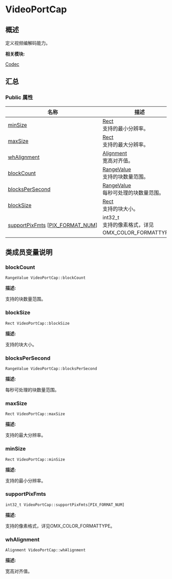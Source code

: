 # VideoPortCap


## 概述

定义视频编解码能力。

**相关模块:**

[Codec](_codec.md)


## 汇总


### Public 属性

  | 名称 | 描述 | 
| -------- | -------- |
| [minSize](#minsize) | [Rect](_rect.md)<br/>支持的最小分辨率。 | 
| [maxSize](#maxsize) | [Rect](_rect.md)<br/>支持的最大分辨率。 | 
| [whAlignment](#whalignment) | [Alignment](_alignment.md)<br/>宽高对齐值。 | 
| [blockCount](#blockcount) | [RangeValue](_range_value.md)<br/>支持的块数量范围。 | 
| [blocksPerSecond](#blockspersecond) | [RangeValue](_range_value.md)<br/>每秒可处理的块数量范围。 | 
| [blockSize](#blocksize) | [Rect](_rect.md)<br/>支持的块大小。 | 
| [supportPixFmts](#supportpixfmts)&nbsp;[[PIX_FORMAT_NUM](_codec.md#pix_format_num)] | int32_t<br/>支持的像素格式，详见OMX_COLOR_FORMATTYPE。 | 


## 类成员变量说明


### blockCount

  
```
RangeValue VideoPortCap::blockCount
```

**描述:**

支持的块数量范围。


### blockSize

  
```
Rect VideoPortCap::blockSize
```

**描述:**

支持的块大小。


### blocksPerSecond

  
```
RangeValue VideoPortCap::blocksPerSecond
```

**描述:**

每秒可处理的块数量范围。


### maxSize

  
```
Rect VideoPortCap::maxSize
```

**描述:**

支持的最大分辨率。


### minSize

  
```
Rect VideoPortCap::minSize
```

**描述:**

支持的最小分辨率。


### supportPixFmts

  
```
int32_t VideoPortCap::supportPixFmts[PIX_FORMAT_NUM]
```

**描述:**

支持的像素格式，详见OMX_COLOR_FORMATTYPE。


### whAlignment

  
```
Alignment VideoPortCap::whAlignment
```

**描述:**

宽高对齐值。
